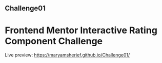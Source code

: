 ## Challenge01
# Frontend Mentor Interactive Rating Component Challenge
Live preview: https://maryamsherief.github.io/Challenge01/
